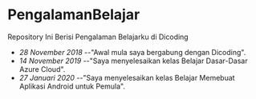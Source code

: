 # PengalamanBelajar
Repository Ini Berisi Pengalaman Belajarku di Dicoding

- *28 November 2018* --"Awal mula saya bergabung dengan Dicoding".
- *14 November 2019* --"Saya menyelesaikan kelas Belajar Dasar-Dasar Azure Cloud".
- *27 Januari 2020* --"Saya menyelesaikan kelas Belajar Memebuat Aplikasi Android untuk Pemula".
